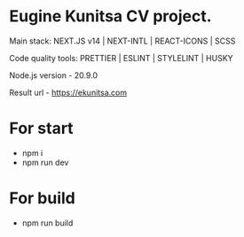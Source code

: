 # Eugine Kunitsa CV project.

Main stack: NEXT.JS v14 | NEXT-INTL | REACT-ICONS | SCSS

Code quality tools: PRETTIER | ESLINT | STYLELINT | HUSKY

Node.js version - 20.9.0

Result url - https://ekunitsa.com

# For start

-   npm i
-   npm run dev

# For build

-   npm run build
